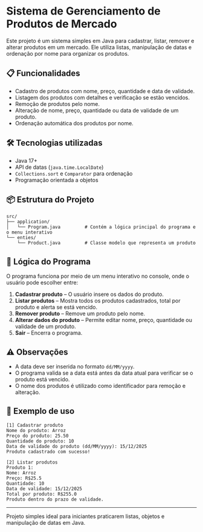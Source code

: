 
# Sistema de Gerenciamento de Produtos de Mercado

Este projeto é um sistema simples em Java para cadastrar, listar, remover e alterar produtos em um mercado. Ele utiliza listas, manipulação de datas e ordenação por nome para organizar os produtos.

## 📋 Funcionalidades

- Cadastro de produtos com nome, preço, quantidade e data de validade.
- Listagem dos produtos com detalhes e verificação se estão vencidos.
- Remoção de produtos pelo nome.
- Alteração de nome, preço, quantidade ou data de validade de um produto.
- Ordenação automática dos produtos por nome.

## 🛠️ Tecnologias utilizadas

- Java 17+
- API de datas (`java.time.LocalDate`)
- `Collections.sort` e `Comparator` para ordenação
- Programação orientada a objetos

## 📦 Estrutura do Projeto

```
src/
├── application/
│   └── Program.java         # Contém a lógica principal do programa e o menu interativo
└── enties/
    └── Product.java         # Classe modelo que representa um produto
```

## 🧠 Lógica do Programa

O programa funciona por meio de um menu interativo no console, onde o usuário pode escolher entre:

1. **Cadastrar produto** – O usuário insere os dados do produto.
2. **Listar produtos** – Mostra todos os produtos cadastrados, total por produto e alerta se está vencido.
3. **Remover produto** – Remove um produto pelo nome.
4. **Alterar dados do produto** – Permite editar nome, preço, quantidade ou validade de um produto.
5. **Sair** – Encerra o programa.

## ⚠️ Observações

- A data deve ser inserida no formato `dd/MM/yyyy`.
- O programa valida se a data está antes da data atual para verificar se o produto está vencido.
- O nome dos produtos é utilizado como identificador para remoção e alteração.

## 📌 Exemplo de uso

```
[1] Cadastrar produto
Nome do produto: Arroz
Preço do produto: 25.50
Quantidade do produto: 10
Data de validade do produto (dd/MM/yyyy): 15/12/2025
Produto cadastrado com sucesso!

[2] Listar produtos
Produto 1:
Nome: Arroz
Preço: R$25.5
Quantidade: 10
Data de validade: 15/12/2025
Total por produto: R$255.0
Produto dentro do prazo de validade.
```

---

Projeto simples ideal para iniciantes praticarem listas, objetos e manipulação de datas em Java.
